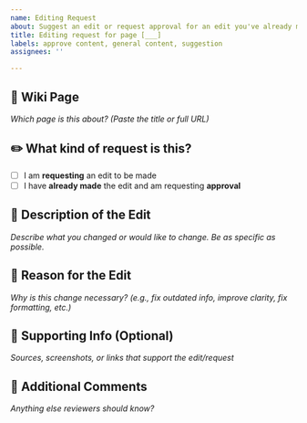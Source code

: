 ```yaml
---
name: Editing Request
about: Suggest an edit or request approval for an edit you've already made
title: Editing request for page [___]
labels: approve content, general content, suggestion
assignees: ''

---
```


## 📄 Wiki Page
_Which page is this about? (Paste the title or full URL)_

## ✏️ What kind of request is this?
<!-- Please mark one with an "x" -->
- [ ] I am **requesting** an edit to be made
- [ ] I have **already made** the edit and am requesting **approval**

## 📝 Description of the Edit
_Describe what you changed or would like to change. Be as specific as possible._


## 🧠 Reason for the Edit
_Why is this change necessary? (e.g., fix outdated info, improve clarity, fix formatting, etc.)_


## 📎 Supporting Info (Optional)
_Sources, screenshots, or links that support the edit/request_


## 💬 Additional Comments
_Anything else reviewers should know?_
